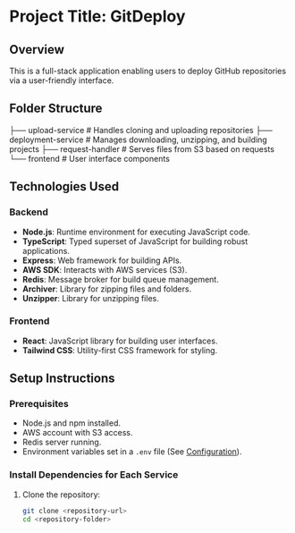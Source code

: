 # Project Title: GitDeploy

## Overview
This is a full-stack application enabling users to deploy GitHub repositories via a user-friendly interface.

## Folder Structure
├── upload-service # Handles cloning and uploading repositories ├── deployment-service # Manages downloading, unzipping, and building projects ├── request-handler # Serves files from S3 based on requests └── frontend # User interface components

## Technologies Used

### Backend
- **Node.js**: Runtime environment for executing JavaScript code.
- **TypeScript**: Typed superset of JavaScript for building robust applications.
- **Express**: Web framework for building APIs.
- **AWS SDK**: Interacts with AWS services (S3).
- **Redis**: Message broker for build queue management.
- **Archiver**: Library for zipping files and folders.
- **Unzipper**: Library for unzipping files.

### Frontend
- **React**: JavaScript library for building user interfaces.
- **Tailwind CSS**: Utility-first CSS framework for styling.

## Setup Instructions

### Prerequisites
- Node.js and npm installed.
- AWS account with S3 access.
- Redis server running.
- Environment variables set in a `.env` file (See [Configuration](#configuration)).

### Install Dependencies for Each Service
1. Clone the repository:
   ```bash
   git clone <repository-url>
   cd <repository-folder>
